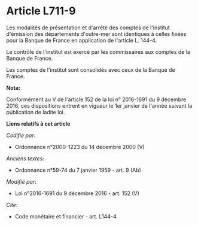 # Article L711-9

Les modalités de présentation et d'arrêté des comptes de l'institut d'émission des départements d'outre-mer sont identiques à
celles fixées pour la Banque de France en application de l'article L. 144-4. 

Le contrôle de l'institut est exercé par les commissaires aux comptes de la Banque de France.

Les comptes de l'institut sont consolidés avec ceux de la Banque de France.

**Nota:**

Conformément au V de l'article 152 de la loi n° 2016-1691 du 9 décembre 2016, ces dispositions entrent en vigueur le 1er
janvier de l'année suivant la publication de ladite loi.

**Liens relatifs à cet article**

_Codifié par_:

  - Ordonnance n°2000-1223 du 14 décembre 2000 (V)

_Anciens textes_:

  - Ordonnance n°59-74 du 7 janvier 1959 - art. 9 (Ab)

_Modifié par_:

  - Loi n°2016-1691 du 9 décembre 2016 - art. 152 (V)

_Cite_:

  - Code monétaire et financier - art. L144-4
